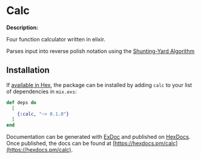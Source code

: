 # Calc

**Description:**

Four function calculator written in elixir.

Parses input into reverse polish notation using the [Shunting-Yard Algorithm](https://en.wikipedia.org/wiki/Shunting-yard_algorithm)


## Installation

If [available in Hex](https://hex.pm/docs/publish), the package can be installed
by adding `calc` to your list of dependencies in `mix.exs`:

```elixir
def deps do
  [
    {:calc, "~> 0.1.0"}
  ]
end
```

Documentation can be generated with [ExDoc](https://github.com/elixir-lang/ex_doc)
and published on [HexDocs](https://hexdocs.pm). Once published, the docs can
be found at [https://hexdocs.pm/calc](https://hexdocs.pm/calc).

